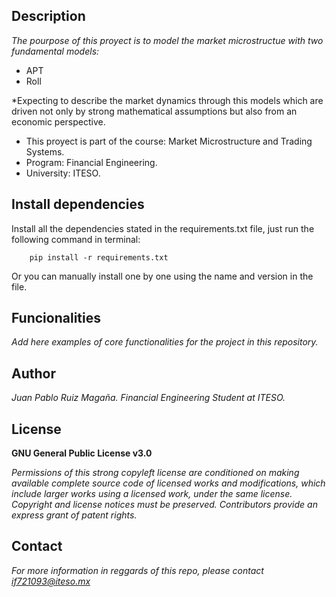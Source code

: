 ## Description
*The pourpose of this proyect is to model the market microstructue with two fundamental models:*
- APT
- Roll

*Expecting to describe the market dynamics through this models which are driven not only by strong mathematical
assumptions but also from an economic perspective.

- This proyect is part of the course: Market Microstructure and Trading Systems.
- Program: Financial Engineering.
- University: ITESO.

## Install dependencies

Install all the dependencies stated in the requirements.txt file, just run the following command in terminal:

        pip install -r requirements.txt
        
Or you can manually install one by one using the name and version in the file.

## Funcionalities

*Add here examples of core functionalities for the project in this repository.*

## Author
*Juan Pablo Ruiz Magaña. Financial Engineering Student at ITESO.*

## License
**GNU General Public License v3.0** 

*Permissions of this strong copyleft license are conditioned on making available 
complete source code of licensed works and modifications, which include larger 
works using a licensed work, under the same license. Copyright and license notices 
must be preserved. Contributors provide an express grant of patent rights.*

## Contact
*For more information in reggards of this repo, please contact if721093@iteso.mx*

